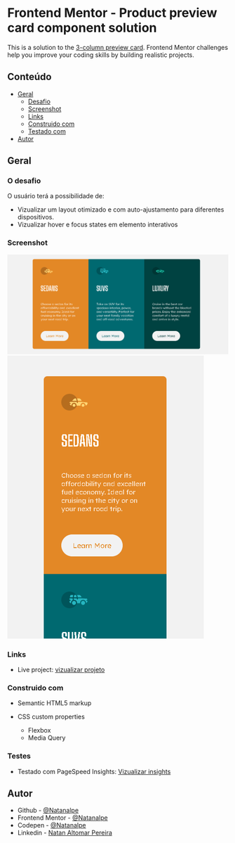 # Frontend Mentor - Product preview card component solution

This is a solution to the [3-column preview card](https://www.frontendmentor.io/challenges/3column-preview-card-component-pH92eAR2-). Frontend Mentor challenges help you improve your coding skills by building realistic projects. 

## Conteúdo

- [Geral](#geral)
  - [Desafio](#o-desafio)
  - [Screenshot](#screenshot)
  - [Links](#links)
  - [Construido com](#construido-com)
  - [Testado com](#testes)
- [Autor](#autor)

## Geral

### O desafio
 O usuário terá a possibilidade de:

- Vizualizar um layout otimizado e com auto-ajustamento para diferentes dispositivos.
- Vizualizar hover e focus states em elemento interativos

### Screenshot

![](./markdown/screenshot-1.png)
![](./markdown/screenshot-2.png)


### Links

- Live project: [vizualizar projeto](https://stunning-crumble-0e1867.netlify.app/)


### Construido com

- Semantic HTML5 markup

- CSS custom properties
  - Flexbox
  - Media Query

### Testes

- Testado com PageSpeed Insights: [Vizualizar insights](https://pagespeed.web.dev/report?url=https%3A%2F%2Fstunning-crumble-0e1867.netlify.app%2F)

## Autor

- Github - [@Natanalpe](https://github.com/natanalpe)
- Frontend Mentor - [@Natanalpe](https://www.frontendmentor.io/profile/Natanalpe)
- Codepen - [@Natanalpe](https://codepen.io/natanalpe)
- Linkedin - [Natan Altomar Pereira](https://www.linkedin.com/in/natanalpe14/)
